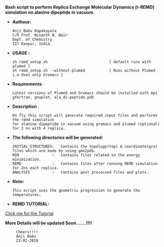 
**Bash script to perform Replica Exchange Molecular Dynamics (t-REMD) simulation on alanine dipeptide in vacuum.**

* **Authour:**
   
      Anji Babu Kapakayala
      C/O Prof. Nisanth N. Nair
      Dept. of Chemistry
      IIT Kanpur, India.
       
                      
* **USAGE :**    
                         
      sh remd_setup.sh                            [ default runs with plumed ]
      sh remd_setup.sh --without-plumed           [ Runs without Plumed i.e Uses only Gromacs ] 
       
       
* **Requirements**:     
   
      Latest versions of Plumed and Gromacs should be installed with mpi
      gfortran, gnuplot, ala_di-peptide.pdb
                          
             
* **Description** :   
   
      On fly this script will generate required input files and performs the remd simulation
      for alanine dipeptide in vacuum using gromacs and plumed (optional) for 2 ns with 4 replica.
             
* **The following directories will be generated:**
             
      INITIAL_STRUCTURES:   Contains the topology(top) & coordinate(gro) files which are made by using gmx2pdb.
      MIN               :   Contains files related to the energy minimization.
      REMD              :   Contains files after running REMD simulation for 2ns each replica.
      ANALYSIS          :   Contains post processed files and plots.
             
             
* **Note:**
           
      This script uses the geometric progression to generate the temperatures.
      
      
 * **REMD TUTORIAL:**
 
 
 [Click me for the Tutorial](https://github.com/NNairIITK/Enhanced_Sampling_Methods_Tutorials/blob/master/Replica_Exchange_MD/REMD_Tutorial.pdf)
       
       
       
   **More Details will be updated Soon.......!!!!**
                
         Cheers!!!!
         Anji Babu
         23-02-2019
